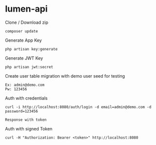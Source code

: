 # lumen-api


Clone / Download zip
 
    composer update
Generate App Key

    php artisan key:generate

Generate JWT Key

    php artisan jwt:secret
    
    
Create user table migration with demo user seed for testing

    Ex: admin@demo.com
    Pw: 123456

Auth with credentials
    
    curl -i http://localhost:8080/auth/login -d email=admin@demo.com -d password=123456
    
    Response with token
    
Auth with signed Token

    curl -H "Authorization: Bearer <token>" http://localhost:8080


       
       
       
